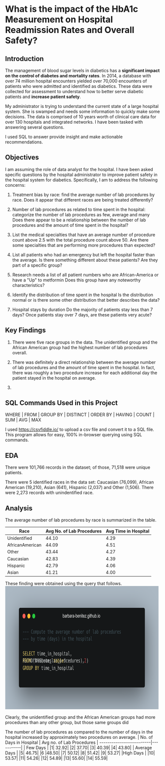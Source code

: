 # What is the impact of the HbA1c Measurement on Hospital Readmission Rates and Overall Safety? 

## Introduction

The management of blood sugar levels in diabetics has a **significant impact on the control of diabetes and mortality rates**. In 2014, a database with over 74 million hospital encounters yielded over 70,000 encounters of patients who were admitted and identified as diabetics. These data were collected for assessment to understand how to better serve diabetic patients and **increase patient safety**. 


My administrator is trying to understand the current state of a large hospital system. She is swamped and needs some information to quickly make some decisions.  The data is comprised of 10 years worth of clinical care data for over 130 hospitals and integrated networks. I have been tasked with answering several questions. 

I used SQL to answer provide insight and make actionable recommendations.

## Objectives

I am assuming the role of data analyst for the hospital. I have been asked specific questions by the hospital administrator to improve patient safety in the hospital system for diabetics. Specifically, I am to address the following concerns:
1.	Treatment bias by race: find the average number of lab procedures by race. 
Does it appear that different races are being treated differently?
2.	Number of lab procedures as related to time spent in the hospital: categorize the number of lab procedures as few, average and many
Does there appear to be a relationship between the number of lab procedures and the amount of time spent in the hospital?

3.	List the medical specialties that have an average number of procedure count above 2.5 with the total procedure count above 50. Are there some specialties that are performing more procedures than expected?

4.	List all patients who had an emergency but left the hospital faster than the average.
  Is there something different about these patients? Are they part of a specific group?
5.	Research needs a list of all patient numbers who are African-America or have a "Up" to metformin
   Does this group have any noteworthy characteristics?
6.	Identify the distribution of time spent in the hospital
   Is the distribution normal or is there some other distribution that better describes the data?
   
7.	Hospital stays by duration
   Do the majority of patients stay less than 7 days? Once patients stay over 7 days, are these patients very acute?

## Key Findings
1. There were five race groups in the data. The unidentified group and the African American group had the highest number of lab procedures overall.
2. There was definitely a direct relationship between the average number of lab procedures and the amount of time spent in the hospital. In fact, there was roughly a two procedure increase for each additional day the patient stayed in the hospital on average. 

3. 




## SQL Commands Used in this Project

WHERE | FROM | GROUP BY | DISTINCT | ORDER BY | HAVING | COUNT | SUM | AVG | MAX 

I used https://csvfiddle.io/ to upload a csv file and convert it to a SQL file. This program allows for easy, 100% in-browser querying using SQL commands. 

## EDA

There were 101,766 records in the dataset; of those, 71,518 were unique patients.

There were 5 identified races in the data set: Caucasian (76,099), African American (19,210), Asian (641), Hispanic (2,037) and Other (1,506). There were 2,273 records with unindentified race.

## Analysis

The average number of lab procedures by race is summarized in the table.  

|Race | Avg No. of Lab Procedures| Avg Time in Hospital|
------|---------------------------|---|
|Unidentified|	44.10	|4.29|
|AfricanAmerican	|44.09|	4.51|
|Other|	43.44|	4.27|
|Caucasian|	42.83|	4.39|
|Hispanic|	42.79|	4.06|
|Asian|	41.21|	4.00|

These finding were obtained using the query that follows. <img src="timeinhopt_labproc.png?raw=true" width="500" height="400" alt="My Image">
<span style="font-size: small; text-align: right;">


Clearly, the unidentified group and the African American groups had more procedures than any other group, but those same groups did 

The number of lab procedures as compared to the number of days in the hospital increased by approximately two procedures on average. 
| No. of Days in Hospital |  Avg no. of Lab Procedures |
--------------------------|-----------|
| Few Days  |
|1|	32.92|
|2|	37.70|
|3|	40.39|
|4|	43.80|
| Average Days  |
|5|	46.75|
|6	|48.50|
|7|	50.12|
|8|	51.42|
|9|	53.27|
|High Days |
|10|	53.57|
|11|	54.26|
|12|	54.89|
|13|	55.60|
|14|	55.59|













